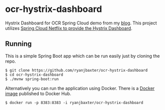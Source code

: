 # ocr-hystrix-dashboard
Hystrix Dashboard for OCR Spring Cloud demo from my [blog](http://ryanjbaxter.com).  This project utilizes [Spring Cloud Netflix
to provide the Hystrix Dashboard](http://cloud.spring.io/spring-cloud-static/spring-cloud.html#_circuit_breaker_hystrix_dashboard).

## Running
This is a simple Spring Boot app which can be run easily just by cloning the repo.

```
$ git clone https://github.com/ryanjbaxter/ocr-hystrix-dashboard
$ cd ocr-hystrix-dashboard
$ ./mvnw spring-boot:run
```

Alternatively you can run the application using Docker.  There is a 
[Docker image](https://hub.docker.com/r/ryanjbaxter/ocr-hystrix-dashboard/) published to Docker Hub.

```
$ docker run -p 8383:8383 -i ryanjbaxter/ocr-hystrix-dashboard
```
